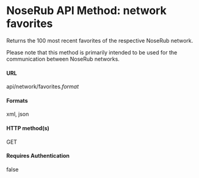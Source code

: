 # NoseRub API Method: network favorites #

Returns the 100 most recent favorites of the respective NoseRub network.

Please note that this method is primarily intended to be used for the communication between NoseRub networks.

#### URL ####
api/network/favorites._format_

#### Formats ####
xml, json

#### HTTP method(s) ####
GET

#### Requires Authentication ####
false